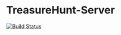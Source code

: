 # TreasureHunt-Server

[![Build Status](https://travis-ci.org/ktung/TreasureHunt-Server.svg?branch=master)](https://travis-ci.org/ktung/TreasureHunt-Server)